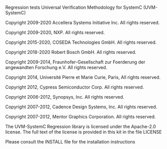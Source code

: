 Regression tests Universal Verification Methodology for SystemC (UVM-SystemC)

Copyright 2009-2020 Accellera Systems Initiative Inc. All rights reserved.

Copyright 2009-2020, NXP. All rights reserved.

Copyright 2015-2020, COSEDA Technologies GmbH. All rights reserved.

Copyright 2018-2020 Robert Bosch GmbH. All rights reserved.

Copyright 2009-2014, Fraunhofer-Gesellschaft zur Foerderung der 
  angewandten Forschung e.V. All rights reserved.

Copyright 2014, Université Pierre et Marie Curie, Paris, All rights reserved.

Copyright 2012, Cypress Semiconductor Corp. All rights reserved.

Copyright 2006-2012, Synopsys, Inc. All rights reserved.

Copyright 2007-2012, Cadence Design Systems, Inc. All rights reserved.

Copyright 2007-2012, Mentor Graphics Corporation. All rights reserved.

The UVM-SystemC Regression library is licensed under the Apache-2.0 license. 
The full text of the license is provided in this kit in the file LICENSE

Please consult the INSTALL file for the installation instructions

